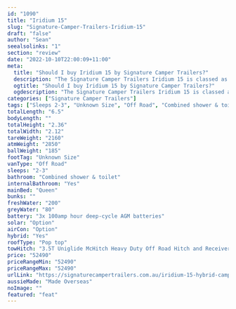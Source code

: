 ```yaml
---
id: "1090"
title: "Iridium 15"
slug: "Signature-Camper-Trailers-Iridium-15"
draft: "false"
author: "Sean"
seealsolinks: "1"
section: "review"
date: "2022-10-10T22:00:09+11:00"
meta:
  title: "Should I buy Iridium 15 by Signature Camper Trailers?"
  description: "The Signature Camper Trailers Iridium 15 is classed as Off Road, and sleeps 2-3 people. It is Made Overseas and comes in at Unknown Size. It generally has Combined shower & toilet."
  ogtitle: "Should I buy Iridium 15 by Signature Camper Trailers?"
  ogdescription: "The Signature Camper Trailers Iridium 15 is classed as Off Road, and sleeps 2-3 people. It is Made Overseas and comes in at Unknown Size. It generally has Combined shower & toilet."
categories: ["Signature Camper Trailers"]
tags: ["Sleeps 2-3", "Unknown Size", "Off Road", "Combined shower & toilet", "Pop top", "50 - 60k"]
totalLength: "6.5"
bodyLength: ""
totalHeight: "2.36"
totalWidth: "2.12"
tareWeight: "2160"
atmWeight: "2850"
ballWeight: "185"
footTag: "Unknown Size"
vanType: "Off Road"
sleeps: "2-3"
bathroom: "Combined shower & toilet"
internalBathroom: "Yes"
mainBed: "Queen"
bunks: ""
freshWater: "200"
greyWater: "80"
battery: "3x 100amp hour deep-cycle AGM batteries"
solar: "Option"
airCon: "Option"
hybrid: "Yes"
roofType: "Pop top"
towHitch: "3.5T Uniglide McHitch Heavy Duty Off Road Hitch and Receiver"
price: "52490"
priceRangeMin: "52490"
priceRangeMax: "52490"
urlLink: "https://signaturecampertrailers.com.au/iridium-15-hybrid-camper/"
aussieMade: "Made Overseas"
noImage: ""
featured: "feat"
---
```

